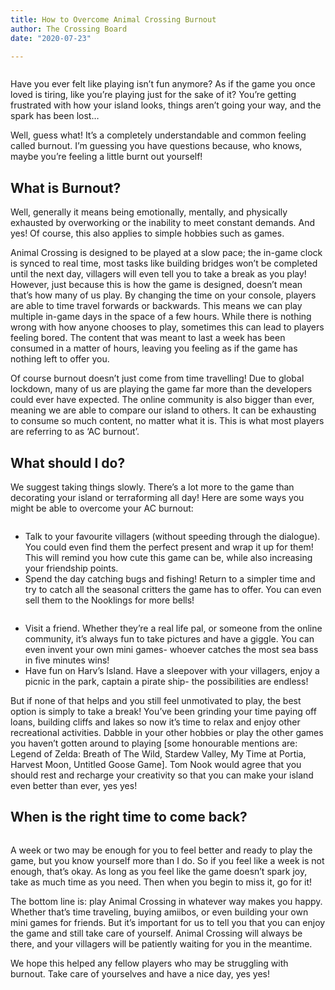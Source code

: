 ```yaml
---
title: How to Overcome Animal Crossing Burnout 
author: The Crossing Board
date: "2020-07-23"

---
```

<div class="image-center">
<img src="/images/posts/23072020/intro.jpg" alt="" />
</div>

Have you ever felt like playing isn’t fun anymore? As if the game you once loved is tiring, like you’re playing just for the sake of it? You’re getting frustrated with how your island looks, things aren’t going your way, and the spark has been lost…
 
Well, guess what! It’s a completely understandable and common feeling called burnout. I’m guessing you have questions because, who knows, maybe you’re feeling a little burnt out yourself!

## What is Burnout?

Well, generally it means being emotionally, mentally, and physically exhausted by overworking or the inability to meet constant demands. And yes! Of course, this also applies to simple hobbies such as games.

Animal Crossing is designed to be played at a slow pace; the in-game clock is synced to real time, most tasks like building bridges won’t be completed until the next day, villagers will even tell you to take a break as you play! However, just because this is how the game is designed, doesn’t mean that’s how many of us play. By changing the time on your console, players are able to time travel forwards or backwards. This means we can play multiple in-game days in the space of a few hours. While there is nothing wrong with how anyone chooses to play, sometimes this can lead to players feeling bored. The content that was meant to last a week has been consumed in a matter of hours, leaving you feeling as if the game has nothing left to offer you. 

Of course burnout doesn’t just come from time travelling! Due to global lockdown, many of us are playing the game far more than the developers could ever have expected. The online community is also bigger than ever, meaning we are able to compare our island to others. It can be exhausting to consume so much content, no matter what it is. This is what most players are referring to as ‘AC burnout’. 

## What should I do? 

We suggest taking things slowly. There’s a lot more to the game than decorating your island or terraforming all day! Here are some ways you might be able to overcome your AC burnout:

<div class="image-center">
<img src="/images/posts/23072020/villagers.jpg" alt="" />
</div>

- Talk to your favourite villagers (without speeding through the dialogue).
You could even find them the perfect present and wrap it up for them! This will remind you how cute this game can be, while also increasing your friendship points.
- Spend the day catching bugs and fishing! 
Return to a simpler time and try to catch all the seasonal critters the game has to offer. You can even sell them to the Nooklings for more bells! 

<div class="image-center">
<img src="/images/posts/23072020/friends.jpg" alt="" />
</div>

- Visit a friend.
Whether they’re a real life pal, or someone from the online community, it’s always fun to take pictures and have a giggle. You can even invent your own mini games- whoever catches the most sea bass in five minutes wins! 
- Have fun on Harv’s Island.
Have a sleepover with your villagers, enjoy a picnic in the park, captain a pirate ship- the possibilities are endless! 

But if none of that helps and you still feel unmotivated to play, the best option is simply to take a break! You’ve been grinding your time paying off loans, building cliffs and lakes so now it’s time to relax and enjoy other recreational activities. Dabble in your other hobbies or play the other games you haven’t gotten around to playing [some honourable mentions are: Legend of Zelda: Breath of The Wild, Stardew Valley, My Time at Portia, Harvest Moon, Untitled Goose Game]. Tom Nook would agree that you should rest and recharge your creativity so that you can make your island even better than ever, yes yes!

##  When is the right time to come back? 

<div class="image-center">
<img src="/images/posts/23072020/island.jpg" alt="" />
</div>

A week or two may be enough for you to feel better and ready to play the game, but you know yourself more than I do. So if you feel like a week is not enough, that’s okay. As long as you feel like the game doesn’t spark joy, take as much time as you need. Then when you begin to miss it, go for it!

The bottom line is: play Animal Crossing in whatever way makes you happy. Whether that’s time traveling, buying amiibos, or even building your own mini games for friends.
But it’s important for us to tell you that you can enjoy the game and still take care of yourself. Animal Crossing will always be there, and your villagers will be patiently waiting for you in the meantime.

We hope this helped any fellow players who may be struggling with burnout. Take care of yourselves and have a nice day, yes yes!

